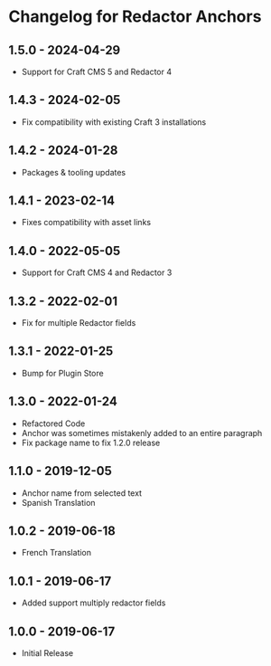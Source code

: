 # Changelog for Redactor Anchors

## 1.5.0 - 2024-04-29
- Support for Craft CMS 5 and Redactor 4

## 1.4.3 - 2024-02-05
- Fix compatibility with existing Craft 3 installations

## 1.4.2 - 2024-01-28
- Packages & tooling updates

## 1.4.1 - 2023-02-14
- Fixes compatibility with asset links

## 1.4.0 - 2022-05-05
- Support for Craft CMS 4 and Redactor 3

## 1.3.2 - 2022-02-01
- Fix for multiple Redactor fields

## 1.3.1 - 2022-01-25
- Bump for Plugin Store

## 1.3.0 - 2022-01-24
- Refactored Code
- Anchor was sometimes mistakenly added to an entire paragraph
- Fix package name to fix 1.2.0 release

## 1.1.0 - 2019-12-05
- Anchor name from selected text
- Spanish Translation

## 1.0.2 - 2019-06-18
- French Translation

## 1.0.1 - 2019-06-17
- Added support multiply redactor fields

## 1.0.0 - 2019-06-17
- Initial Release
